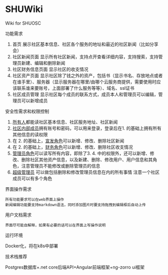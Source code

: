 # SHUWiki
Wiki for SHUOSC

功能需求

1. 首页 展示社区基本信息、社区各个服务的地址和最近的社区新闻（比如分享会）
2. 社区新闻页面 显示所有社区新闻，支持点开查看详细内容，支持搜索，支持管理员新建、编辑和删除新闻
3. 社区财务信息页面 显示社区的收支情况
4. 社区资产页面 显示社区除了钱之外的资产，包括书（显示书名、存放地点或者在谁手里）、服务器（显示服务器在哪里/由哪个云服务商提供，需要使用时应该联系谁来要账号，上面部署了什么服务等等）、域名、ssl证书
5. 社区成员管理 显示社区每个成员的联系方式，成员本人和管理员可以编辑，管理员可以新增成员



安全性需求和权限控制

1. <u>所有人</u>都能读社区基本信息、社区服务地址、社区新闻
2. <u>社区内部成员</u>拥有账号和密码，可以用来登录，登录后在1. 的基础上拥有所有其他信息的读权限
3. 在 2. 的基础上，<u>宣发角色</u>可以新增、修改、删除社区新闻
4. 在 2. 的基础上，<u>财务角色</u>可以新增、修改、删除社区收支情况
5. <u>管理员角色</u>可以读写所有内容，即除了3. 4. 中的权限外，还可以新增、修改、删除社区其他资产信息，以及新建、删除、修改用户、用户信息和其角色，注意管理员不能修改或删除管理员的信息
6. <u>超级管理员</u> 可以做包括删除和修改管理员信息在内的所有事情
   注意一个社区成员可以有多个角色

界面操作需求

    所有功能要求可以在web界面上操作
    新闻编辑功能要支持markdown语法，同时添加图片时要支持拖拽到编辑框后自动上传

用户文档需求

    界面尽可能自解释，如果有必要的话可以在界面上写操作说明

运行环境

Docker化，将在k8s中部署



技术栈推荐

Postgres数据库+.net core后端API+Angular前端框架+ng-zorro ui框架
